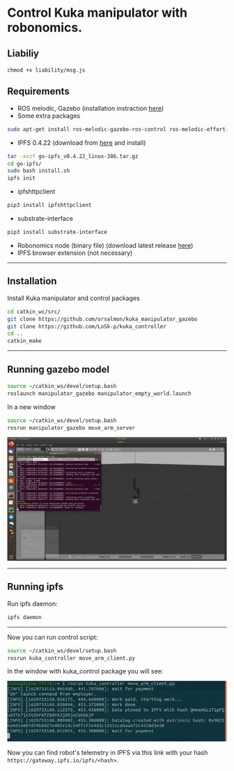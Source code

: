 # Control Kuka manipulator with robonomics.

## Liabiliy

```
chmod +x liability/msg.js
```

## Requirements
* ROS melodic, Gazebo (installation instraction [here](http://wiki.ros.org/melodic/Installation/Ubuntu))
* Some extra packages
```bash
sudo apt-get install ros-melodic-gazebo-ros-control ros-melodic-effort-controllers ros-melodic-joint-state-controller
```
* IPFS 0.4.22 (download from [here](https://www.npackd.org/p/ipfs/0.4.22) and install)
```bash
tar -xvzf go-ipfs_v0.4.22_linux-386.tar.gz
cd go-ipfs/
sudo bash install.sh
ipfs init
```
* ipfshttpclient
```bash
pip3 install ipfshttpclient
```
* substrate-interface
```bash
pip3 install substrate-interface
```
* Robonomics node (binary file) (download latest release [here](https://github.com/airalab/robonomics/releases))
* IPFS browser extension (not necessary)
***
## Installation
Install Kuka manipulator and control packages
```bash
cd catkin_wc/src/
git clone https://github.com/orsalmon/kuka_manipulator_gazebo
git clone https://github.com/LoSk-p/kuka_controller
cd ..
catkin_make
```
***
## Running gazebo model
```bash
source ~/catkin_ws/devel/setup.bash
roslaunch manipulator_gazebo manipulator_empty_world.launch
```
In a new window
```bash
source ~/catkin_ws/devel/setup.bash
rosrun manipulator_gazebo move_arm_server
```
![model](media/1.png)
***

## Running ipfs
Run ipfs daemon:
```bash
ipfs daemon
```
***


Now you can run control script:
```bash
source ~/catkin_ws/devel/setup.bash
rosrun kuka_controller move_arm_client.py
```


In the window with kuka_control package you will see:

![done](media/res.png)

Now you can find robot's telemetry in IPFS via this link with your hash `https://gateway.ipfs.io/ipfs/<hash>`.





